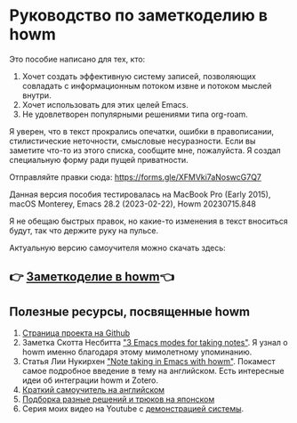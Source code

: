 # Руководство по заметкоделию в howm

Это пособие написано для тех, кто:
1. Хочет создать эффективную систему записей, позволяющих совладать с информационным потоком извне и потоком мыслей внутри.
2. Хочет использовать для этих целей Emacs.
3. Не удовлетворен популярными решениями типа org-roam.

Я уверен, что в текст прокрались опечатки, ошибки в правописании, стилистические неточности, смысловые несуразности. 
Если вы заметите что-то из этого списка, сообщите мне, пожалуйста. Я создал специальную форму ради пущей приватности.

Отправляйте правки сюда:
https://forms.gle/XFMVki7aNoswcG7Q7

Данная версия пособия тестировалась на MacBook Pro (Early 2015), macOS Monterey, Emacs 28.2 (2023-02-22), Howm 20230715.848

Я не обещаю быстрых правок, но какие-то изменения в текст вноситься будут, так что держите руку на пульсе.

Актуальную версию самоучителя можно скачать здесь:

## 👉 [Заметкоделие в howm](https://github.com/Emacs101/howm-manual/blob/main/Howm_tutorial.pdf)👈

## Полезные ресурсы, посвященные howm

1. [Страница проекта на Github](https://github.com/kaorahi/howm)
2. Заметка Скотта Несбитта ["3 Emacs modes for taking notes"](https://opensource.com/article/18/7/emacs-modes-note-taking). Я узнал о howm именно благодаря этому мимолетному упоминанию.
3. Статья Лии Нукирхен ["Note taking in Emacs with howm"](https://leahneukirchen.org/blog/archive/2022/03/note-taking-in-emacs-with-howm.html). Покамест самое подробное введение в тему на английском. Есть интересные идеи об интеграции howm и Zotero.
4. [Краткий самоучитель на английском](https://howm.osdn.jp/README.html)
5. [Подборка разные решений и трюков на японском](http://howm.osdn.jp/cgi-bin/hiki/hiki.cgi?c=index)
6. Серия моих видео на Youtube с [демонстрацией системы](https://youtube.com/playlist?list=PL7Hnu5RIVX3LidEkfJgaFOi6YLRLcJWG1).

